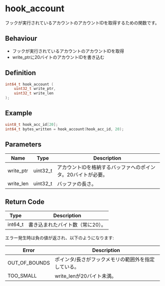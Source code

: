 # hook_account

フックが実行されているアカウントのアカウントIDを取得するための関数です。

## Behaviour

- フックが実行されているアカウントのアカウントIDを取得
- write_ptrに20バイトのアカウントIDを書き込む

## Definition

```c
int64_t hook_account (
    uint32_t write_ptr,
    uint32_t write_len
);
```

## Example

```c
uint8_t hook_acc_id[20];
int64_t bytes_written = hook_account(hook_acc_id, 20);
```

## Parameters

| Name | Type | Description |
|------|------|-------------|
| write_ptr | uint32_t | アカウントIDを格納するバッファへのポインタ。20バイトが必要。 |
| write_len | uint32_t | バッファの長さ。 |

## Return Code

| Type | Description |
|------|-------------|
| int64_t | 書き込まれたバイト数（常に20）。 |

エラー発生時は負の値が返され、以下のようになります:

| Error | Description |
|-------|-------------|
| OUT_OF_BOUNDS | ポインタ/長さがフックメモリの範囲外を指定している。 |
| TOO_SMALL | write_lenが20バイト未満。 |
